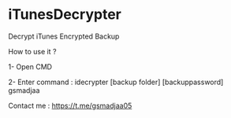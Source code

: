# iTunesDecrypter
Decrypt iTunes Encrypted Backup

How to use it ?

1- Open CMD 

2- Enter command : idecrypter [backup folder] [backuppassword] gsmadjaa


Contact me : https://t.me/gsmadjaa05
